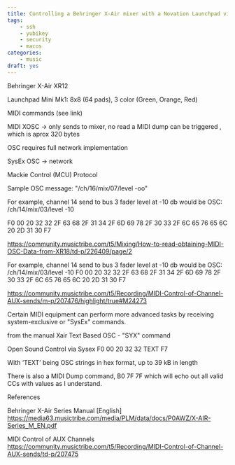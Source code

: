 ```yaml
---
title: Controlling a Behringer X-Air mixer with a Novation Launchpad via MIDI
tags:
    - ssh
    - yubikey
    - security
    - macos
categories:
    - music
draft: yes
---
```




Behringer X-Air XR12

Launchpad Mini Mk1: 8x8 (64 pads), 3 color (Green, Orange, Red)

MIDI commands (see link)


MIDI XOSC -> only sends to mixer, no read
a MIDI dump can be triggered , which is aprox 320 bytes

OSC requires full network implementation

SysEx OSC -> network 

Mackie Control (MCU) Protocol


Sample OSC message:
 "/ch/16/mix/07/level -oo" 
 
 For example, channel 14 send to bus 3 fader level at -10 db would be
 OSC: /ch/14/mix/03/level -10

F0 00 20 32 32 2F 63 68 2F 31 34 2F 6D 69 78 2F 30 33 2F 6C 65 76 65 6C 20 2D 31 30 F7


https://community.musictribe.com/t5/Mixing/How-to-read-obtaining-MIDI-OSC-Data-from-XR18/td-p/226409/page/2


For example, channel 14 send to bus 3 fader level at -10 db would be
OSC: /ch/14/mix/03/level -10
F0 00 20 32 32 2F 63 68 2F 31 34 2F 6D 69 78 2F 30 33 2F 6C 65 76 65 6C 20 2D 31 30 F7

https://community.musictribe.com/t5/Recording/MIDI-Control-of-Channel-AUX-sends/m-p/207476/highlight/true#M24273


Certain MIDI equipment can perform more advanced tasks by receiving system-exclusive or "SysEx" commands.



from the manual Xair
Text Based OSC - "SYX" command

Open Sound Control via Sysex
F0 00 20 32 32 TEXT F7

With ‘TEXT’ being OSC strings in hex format, up to 39 kB in length


 
There is also a MIDI Dump command, B0 7F 7F which will echo out all valid CCs with values as I understand.


References

Behringer X-Air Series Manual [English]
https://media63.musictribe.com/media/PLM/data/docs/P0AWZ/X-AIR-Series_M_EN.pdf

MIDI Control of AUX Channels 
https://community.musictribe.com/t5/Recording/MIDI-Control-of-Channel-AUX-sends/td-p/207475